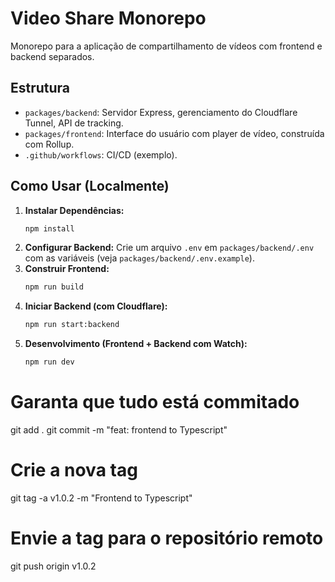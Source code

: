 # Video Share Monorepo

Monorepo para a aplicação de compartilhamento de vídeos com frontend e backend separados.

## Estrutura

- `packages/backend`: Servidor Express, gerenciamento do Cloudflare Tunnel, API de tracking.
- `packages/frontend`: Interface do usuário com player de vídeo, construída com Rollup.
- `.github/workflows`: CI/CD (exemplo).

## Como Usar (Localmente)

1.  **Instalar Dependências:**
    ```bash
    npm install
    ```
2.  **Configurar Backend:** Crie um arquivo `.env` em `packages/backend/.env` com as variáveis (veja `packages/backend/.env.example`).
3.  **Construir Frontend:**
    ```bash
    npm run build
    ```
4.  **Iniciar Backend (com Cloudflare):**
    ```bash
    npm run start:backend
    ```
5.  **Desenvolvimento (Frontend + Backend com Watch):**
    ```bash
    npm run dev
    ```

# Garanta que tudo está commitado
git add .
git commit -m "feat: frontend to Typescript"

# Crie a nova tag
git tag -a v1.0.2 -m "Frontend to Typescript"

# Envie a tag para o repositório remoto
git push origin v1.0.2
